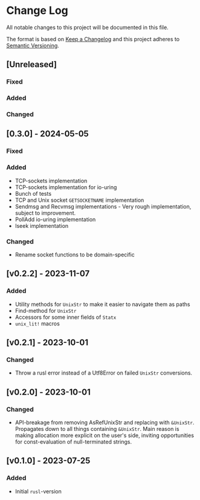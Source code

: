 # Change Log
All notable changes to this project will be documented in this file.

The format is based on [Keep a Changelog](http://keepachangelog.com/)
and this project adheres to [Semantic Versioning](http://semver.org/).
## [Unreleased]
### Fixed

### Added

### Changed

## [0.3.0] - 2024-05-05

### Fixed

### Added

- TCP-sockets implementation
- TCP-sockets implementation for io-uring
- Bunch of tests
- TCP and Unix socket `GETSOCKETNAME` implementation
- Sendmsg and Recvmsg implementations - Very rough implementation, subject to improvement.
- PollAdd io-uring implementation
- lseek implementation

### Changed

- Rename socket functions to be domain-specific

## [v0.2.2] - 2023-11-07
### Added
- Utility methods for `UnixStr` to make it easier to navigate them
as paths
- Find-method for `UnixStr`
- Accessors for some inner fields of `Statx`
- `unix_lit!` macros

## [v0.2.1] - 2023-10-01

### Changed
- Throw a rusl error instead of a Utf8Error on failed `UnixStr` conversions.

## [v0.2.0] - 2023-10-01

### Changed
- API-breakage from removing AsRefUnixStr and replacing with 
`&UnixStr`. Propagates down to all things containing `&UnixStr`. Main reason 
is making allocation more explicit on the user's side, inviting opportunities for 
const-evaluation of null-terminated strings.

## [v0.1.0] - 2023-07-25

### Added
- Initial `rusl`-version
